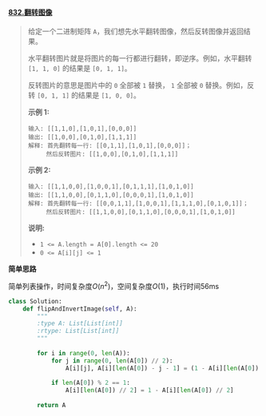 #### [832.翻转图像](https://leetcode-cn.com/problems/flipping-an-image/)

> 给定一个二进制矩阵 `A`，我们想先水平翻转图像，然后反转图像并返回结果。
>
> 水平翻转图片就是将图片的每一行都进行翻转，即逆序。例如，水平翻转 `[1, 1, 0]` 的结果是 `[0, 1, 1]`。
>
> 反转图片的意思是图片中的 `0` 全部被 `1` 替换， `1` 全部被 `0` 替换。例如，反转 `[0, 1, 1]` 的结果是 `[1, 0, 0]`。
>
> **示例 1:**
>
> ```
> 输入: [[1,1,0],[1,0,1],[0,0,0]]
> 输出: [[1,0,0],[0,1,0],[1,1,1]]
> 解释: 首先翻转每一行: [[0,1,1],[1,0,1],[0,0,0]]；
>      然后反转图片: [[1,0,0],[0,1,0],[1,1,1]]
> ```
>
> **示例 2:**
>
> ```
> 输入: [[1,1,0,0],[1,0,0,1],[0,1,1,1],[1,0,1,0]]
> 输出: [[1,1,0,0],[0,1,1,0],[0,0,0,1],[1,0,1,0]]
> 解释: 首先翻转每一行: [[0,0,1,1],[1,0,0,1],[1,1,1,0],[0,1,0,1]]；
>      然后反转图片: [[1,1,0,0],[0,1,1,0],[0,0,0,1],[1,0,1,0]]
> ```
>
> **说明:**
>
> - `1 <= A.length = A[0].length <= 20`
> - `0 <= A[i][j] <= 1`

**简单思路**

简单列表操作，时间复杂度$O(n^2)$，空间复杂度$O(1)$，执行时间56ms

```python
class Solution:
    def flipAndInvertImage(self, A):
        """
        :type A: List[List[int]]
        :rtype: List[List[int]]
        """
        
        for i in range(0, len(A)):
            for j in range(0, len(A[0]) // 2):
                A[i][j], A[i][len(A[0]) - j - 1] = (1 - A[i][len(A[0]) - j - 1]), (1 - A[i][j])
            
            if len(A[0]) % 2 == 1:
                A[i][len(A[0]) // 2] = 1 - A[i][len(A[0]) // 2]
        
        return A
```

